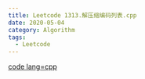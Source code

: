 ```yaml
---
title: Leetcode 1313.解压缩编码列表.cpp
date: 2020-05-04
category: Algorithm
tags:
  - Leetcode
---
```


[code lang=cpp](@/code/leetcode/1313.解压缩编码列表.cpp/)

